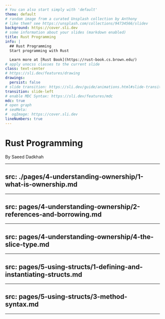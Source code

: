 ```yaml
---
# You can also start simply with 'default'
theme: default
# random image from a curated Unsplash collection by Anthony
# like them? see https://unsplash.com/collections/94734566/slidev
background: https://cover.sli.dev
# some information about your slides (markdown enabled)
title: Rust Programming
info: |
  ## Rust Programming
  Start programming with Rust

  Learn more at [Rust Book](https://rust-book.cs.brown.edu/)
# apply unocss classes to the current slide
class: text-center
# https://sli.dev/features/drawing
drawings:
  persist: false
# slide transition: https://sli.dev/guide/animations.html#slide-transitions
transition: slide-left
# enable MDC Syntax: https://sli.dev/features/mdc
mdc: true
# open graph
# seoMeta:
#  ogImage: https://cover.sli.dev
lineNumbers: true
---
```


# Rust Programming

By Saeed Dadkhah

---
src: ./pages/4-understanding-ownership/1-what-is-ownership.md
---
---
src: pages/4-understanding-ownership/2-references-and-borrowing.md
---
---
src: pages/4-understanding-ownership/4-the-slice-type.md
---
---
src: pages/5-using-structs/1-defining-and-instantiating-structs.md
---
---
src: pages/5-using-structs/3-method-syntax.md
---
---